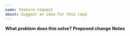 ```yaml
---
name: Feature request
about: Suggest an idea for this repo
---
```

**What problem does this solve?**
**Proposed change**
**Notes**
